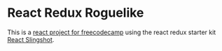 # React Redux Roguelike

This is a [react project for freecodecamp](https://www.freecodecamp.com/challenges/build-a-roguelike-dungeon-crawler-game) using the react redux starter kit [React Slingshot](https://github.com/coryhouse/react-slingshot).

<!---

checkEXP, levelup, and death in componentWillUpdate

stats
strength	melee dmg	tiny life
agility	    tiny damage	dodge chance
vitality	max life	hp regen after battle
wisdom	    max mana	mp regen after battle
charisma	haggle chance	merchant prices of equip and attribute increases
luck	    crit chance	crit dmg


-->
